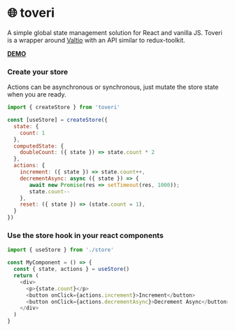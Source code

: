 # 🌐 toveri
A simple global state management solution for React and vanilla JS. Toveri is a wrapper around [Valtio](https://github.com/pmndrs/valtio) with an API similar to redux-toolkit.

[**DEMO**](https://codesandbox.io/s/new)


### Create your store

Actions can be asynchronous or synchronous, just mutate the store state when you are ready. 

```javascript
import { createStore } from 'toveri'

const [useStore] = createStore({
  state: {
    count: 1
  },
  computedState: {
    doubleCount: ({ state }) => state.count * 2
  },
  actions: {
    increment: ({ state }) => state.count++,
    decrementAsync: async ({ state }) => {
       await new Promise(res => setTimeout(res, 1000));
       state.count--
    },
    reset: ({ state }) => (state.count = 1),
  }
})
```

### Use the store hook in your react components

```javascript
import { useStore } from './store'

const MyComponent = () => {
  const { state, actions } = useStore()
  return (
    <div>
      <p>{state.count}</p>
      <button onClick={actions.increment}>Increment</button>
      <button onClick={actions.decrementAsync}>Decrement Async</button>
    </div>
  )
}
```
